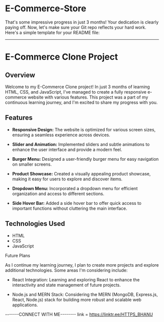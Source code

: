 # E-Commerce-Store
That's some impressive progress in just 3 months! Your dedication is clearly paying off. Now, let's make sure your Git repo reflects your hard work. Here's a simple template for your README file:

---

# E-Commerce Clone Project

## Overview

Welcome to my E-Commerce Clone project! In just 3 months of learning HTML, CSS, and JavaScript, I've managed to create a fully responsive e-commerce website with various features. This project was a part of my continuous learning journey, and I'm excited to share my progress with you.

## Features

- **Responsive Design:** The website is optimized for various screen sizes, ensuring a seamless experience across devices.
  
- **Slider and Animation:** Implemented sliders and subtle animations to enhance the user interface and provide a modern feel.

- **Burger Menu:** Designed a user-friendly burger menu for easy navigation on smaller screens.

- **Product Showcase:** Created a visually appealing product showcase, making it easy for users to explore and discover items.

- **Dropdown Menu:** Incorporated a dropdown menu for efficient organization and access to different sections.

- **Side Hover Bar:** Added a side hover bar to offer quick access to important functions without cluttering the main interface.

## Technologies Used

- HTML
- CSS
- JavaScript

Future Plans

As I continue my learning journey, I plan to create more projects and explore additional technologies. Some areas I'm considering include:

- React Integration: Learning and exploring React to enhance the interactivity and state management of future projects.

- Node.js and MERN Stack: Considering the MERN (MongoDB, Express.js, React, Node.js) stack for building more robust and scalable web applications.

-------CONNECT WITH ME--------
link = https://linktr.ee/HTTPS_BHANU